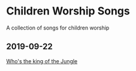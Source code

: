 # Children Worship Songs
A collection of songs for children worship

## 2019-09-22

[Who's the king of the Jungle](whos-the-king-of-the-jungle.md)
